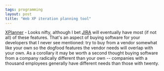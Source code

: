 ```yaml
---
tags: programming
layout: post
title: "Web XP iteration planning tool"
---
```




<a href="http://www.xplanner.org/">XPlanner</a> - Looks nifty, although I bet <a href="http://www.atlassian.com/software/jira/">JIRA</a> will eventually have most (if not all) of these features. That's an aspect of buying software for your developers that I never see mentioned: try to buy from a vendor somewhat like your own so the dogfood features the vendor needs will overlap with your own. As a corollary it may be worth a second thought buying software from a company radically different than your own -- companies with a thousand employees generally have different needs than those with twenty.


